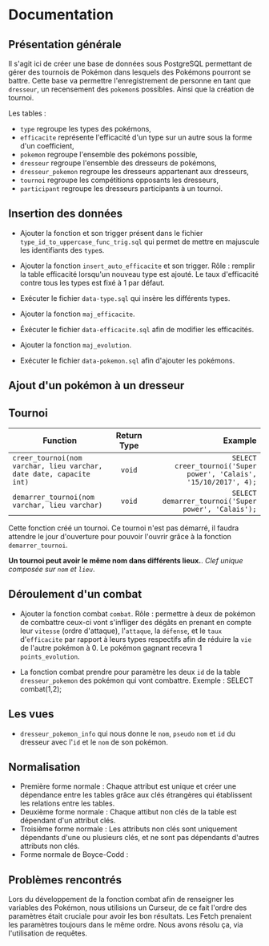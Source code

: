 # Documentation

## Présentation générale
Il s'agit ici de créer une base de données sous PostgreSQL permettant de gérer des tournois de Pokémon dans lesquels des Pokémons pourront se battre. Cette base va permettre l'enregistrement de personne en tant que `dresseur`, un recensement des `pokemon`s possibles. Ainsi que la création de tournoi.

Les tables :
- `type` regroupe les types des pokémons,
- `efficacite` représente l'efficacité d'un type sur un autre sous la forme d'un coefficient,
- `pokemon` regroupe l'ensemble des pokémons possible,
- `dresseur` regroupe l'ensemble des dresseurs de pokémons,
- `dresseur_pokemon` regroupe les dresseurs appartenant aux dresseurs,
- `tournoi` regroupe les compétitions opposants les dresseurs,
- `participant` regroupe les dresseurs participants à un tournoi. 


## Insertion des données
- Ajouter la fonction et son trigger présent dans le fichier `type_id_to_uppercase_func_trig.sql` qui permet de mettre en majuscule les identifiants des `type`s.

- Ajouter la fonction `insert_auto_efficacite` et son trigger. Rôle : remplir la table efficacité lorsqu'un nouveau type est ajouté. Le taux d'efficacité contre tous les types est fixé à 1 par défaut.

- Exécuter le fichier `data-type.sql` qui insère les différents types.

- Ajouter la fonction `maj_efficacite`.

- Éxécuter le fichier `data-efficacite.sql` afin de modifier les efficacités.

- Ajouter la fonction `maj_evolution`.

- Exécuter le fichier `data-pokemon.sql` afin d'ajouter les pokémons.


## Ajout d'un pokémon à un dresseur

## Tournoi
| Function                                                                         | Return Type | Example  |
| -------------------------------------------------------------------------------- |:-----------:| -----:|
| `creer_tournoi(nom varchar, lieu varchar, date date, capacite int)`      | `void`      | `SELECT creer_tournoi('Super power', 'Calais', '15/10/2017', 4);` |
| `demarrer_tournoi(nom varchar, lieu varchar)` | `void` | `SELECT demarrer_tournoi('Super power', 'Calais');` |


Cette fonction créé un tournoi. Ce tournoi n'est pas démarré, il faudra attendre le jour d'ouverture pour pouvoir l'ouvrir grâce à la fonction `demarrer_tournoi`.


**Un tournoi peut avoir le même nom dans différents lieux.**. *Clef unique composée sur `nom` et `lieu`*.

## Déroulement d'un combat
- Ajouter la fonction combat `combat`. Rôle : permettre à deux de pokémon de combattre ceux-ci vont s'infliger des dégâts en prenant en compte leur `vitesse` (ordre d'attaque), l'`attaque`, la `défense`, et le `taux` d'`efficacite` par rapport à leurs types respectifs afin de réduire la `vie` de l'autre pokémon à 0. Le pokémon gagnant recevra 1 `points_evolution`.

- La fonction combat prendre pour paramètre les deux `id` de la table `dresseur_pokemon` des pokémon qui vont combattre.
Exemple : SELECT combat(1,2);

## Les vues
- `dresseur_pokemon_info` qui nous donne le `nom`, `pseudo` `nom` et `id` du dresseur avec l'`id` et le `nom` de son pokémon.

## Normalisation
- Première forme normale : Chaque attribut est unique et créer une dépendance entre les tables grâce aux clés étrangères qui établissent les relations entre les tables.
- Deuxième forme normale : Chaque attibut non clés de la table est dépendant d'un attribut clés.
- Troisième forme normale : Les attributs non clés sont uniquement dépendants d'une ou plusieurs clés, et ne sont pas dépendants d'autres attributs non clés.
- Forme normale de Boyce-Codd : 

## Problèmes rencontrés
Lors du développement de la fonction combat afin de renseigner les variables des Pokémon, nous utilisions un Curseur, de ce fait l'ordre des paramètres était cruciale pour avoir les bon résultats. Les Fetch prenaient les paramètres toujours dans le même ordre. Nous avons résolu ça, via l'utilisation de requêtes.